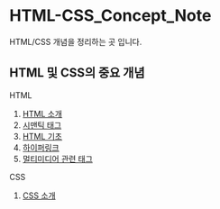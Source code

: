 # HTML-CSS_Concept_Note

HTML/CSS 개념을 정리하는 곳 입니다.

## HTML 및 CSS의 중요 개념

HTML

1. [HTML 소개](https://github.com/tinskyblue/HTML-CSS_Concept_Note/blob/master/concept_Note/HTML_introduce.md/)
2. [시맨틱 태그](https://github.com/tinskyblue/HTML-CSS_Concept_Note/blob/master/concept_Note/HTML_semantic_tag.md/)
3. [HTML 기초](https://github.com/tinskyblue/HTML-CSS_Concept_Note/blob/master/concept_Note/HTML_basics.md)
5. [하이퍼링크](https://github.com/tinskyblue/HTML-CSS_Concept_Note/blob/master/concept_Note/HTML_hyperlink.md/)
6. [멀티미디어 관련 태그](https://github.com/tinskyblue/HTML-CSS_Concept_Note/blob/master/concept_Note/HTML_multimedia_tag.md/)

CSS

1. [CSS 소개](https://github.com/tinskyblue/HTML-CSS_Concept_Note/blob/master/concept_Note/CSS_introduce.md/)
